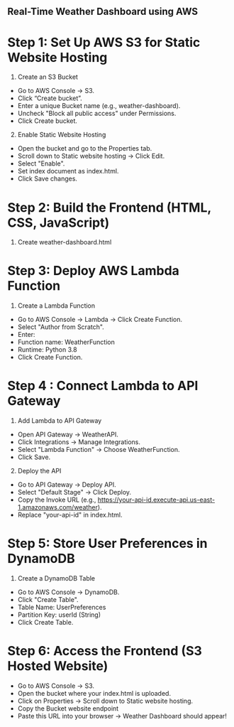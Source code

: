 ## Real-Time Weather Dashboard using AWS

# Step 1: Set Up AWS S3 for Static Website Hosting

1. Create an S3 Bucket
* Go to AWS Console → S3.
* Click “Create bucket”.
* Enter a unique Bucket name (e.g., weather-dashboard).
* Uncheck "Block all public access" under Permissions.
* Click Create bucket.

2. Enable Static Website Hosting
* Open the bucket and go to the Properties tab.
* Scroll down to Static website hosting → Click Edit.
* Select "Enable".
* Set index document as index.html.
* Click Save changes.

#  Step 2: Build the Frontend (HTML, CSS, JavaScript)

1. Create weather-dashboard.html

# Step 3: Deploy AWS Lambda Function

1. Create a Lambda Function
* Go to AWS Console → Lambda → Click Create Function.
* Select "Author from Scratch".
* Enter:
* Function name: WeatherFunction
* Runtime: Python 3.8
* Click Create Function.

# Step 4 : Connect Lambda to API Gateway
1. Add Lambda to API Gateway
* Open API Gateway → WeatherAPI.
* Click Integrations → Manage Integrations.
* Select "Lambda Function" → Choose WeatherFunction.
* Click Save.
2. Deploy the API
* Go to API Gateway → Deploy API.
* Select "Default Stage" → Click Deploy.
* Copy the Invoke URL (e.g., https://your-api-id.execute-api.us-east-1.amazonaws.com/weather).
* Replace "your-api-id" in index.html.

# Step 5: Store User Preferences in DynamoDB
1. Create a DynamoDB Table
* Go to AWS Console → DynamoDB.
* Click "Create Table".
* Table Name: UserPreferences
* Partition Key: userId (String)
* Click Create Table.

# Step 6: Access the Frontend (S3 Hosted Website)
* Go to AWS Console → S3.
* Open the bucket where your index.html is uploaded.
* Click on Properties → Scroll down to Static website hosting.
* Copy the Bucket website endpoint
* Paste this URL into your browser → Weather Dashboard should appear!
